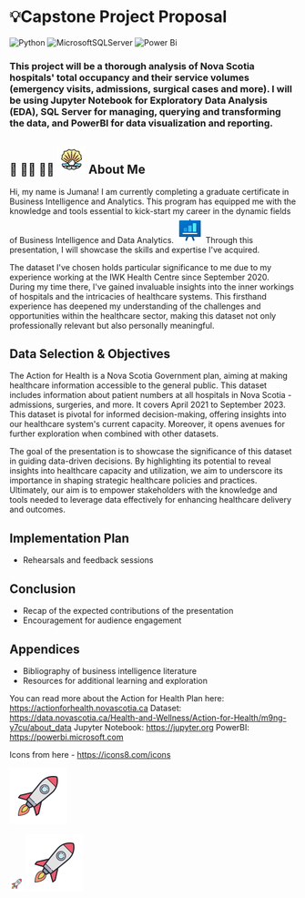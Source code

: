 # 💡Capstone Project Proposal

![Python](https://img.shields.io/badge/python-3670A0?style=for-the-badge&logo=python&logoColor=ffdd54)
![MicrosoftSQLServer](https://img.shields.io/badge/Microsoft%20SQL%20Server-CC2927?style=for-the-badge&logo=microsoft%20sql%20server&logoColor=white)
![Power Bi](https://img.shields.io/badge/power_bi-F2C811?style=for-the-badge&logo=powerbi&logoColor=black)

### This project will be a thorough analysis of Nova Scotia hospitals' total occupancy and their service volumes (emergency visits, admissions, surgical cases and more). I will be using Jupyter Notebook for Exploratory Data Analysis (EDA), SQL Server for managing, querying and transforming the data, and PowerBI for data visualization and reporting.

## 👩 👩‍💻 👩‍🦱 ![pearl](https://github.com/abjumana/AppliedDS/blob/main/Icons/icons8-pearl-50.png) About Me

Hi, my name is Jumana! I am currently completing a graduate certificate in Business Intelligence and Analytics. This program has equipped me with the knowledge and tools essential to kick-start my career in the dynamic fields of Business Intelligence and Data Analytics. ![analytics](https://github.com/abjumana/AppliedDS/blob/main/Icons/icons8-analytics-48.png) Through this presentation, I will showcase the skills and expertise I've acquired.

The dataset I've chosen holds particular significance to me due to my experience working at the IWK Health Centre since September 2020. During my time there, I've gained invaluable insights into the inner workings of hospitals and the intricacies of healthcare systems. This firsthand experience has deepened my understanding of the challenges and opportunities within the healthcare sector, making this dataset not only professionally relevant but also personally meaningful.

## Data Selection & Objectives

The Action for Health is a Nova Scotia Government plan, aiming at making healthcare information accessible to the general public. This dataset includes information about patient numbers at all hospitals in Nova Scotia - admissions, surgeries, and more. It covers April 2021 to September 2023. This dataset is pivotal for informed decision-making, offering insights into our healthcare system's current capacity. Moreover, it opens avenues for further exploration when combined with other datasets.

The goal of the presentation is to showcase the significance of this dataset in guiding data-driven decisions. By highlighting its potential to reveal insights into healthcare capacity and utilization, we aim to underscore its importance in shaping strategic healthcare policies and practices. Ultimately, our aim is to empower stakeholders with the knowledge and tools needed to leverage data effectively for enhancing healthcare delivery and outcomes.

## Implementation Plan
- Rehearsals and feedback sessions

## Conclusion
- Recap of the expected contributions of the presentation
- Encouragement for audience engagement

## Appendices
- Bibliography of business intelligence literature
- Resources for additional learning and exploration

You can read more about the Action for Health Plan here: https://actionforhealth.novascotia.ca
Dataset: https://data.novascotia.ca/Health-and-Wellness/Action-for-Health/m9ng-y7cu/about_data
Jupyter Notebook: https://jupyter.org
PowerBI: https://powerbi.microsoft.com

Icons from here - https://icons8.com/icons

![My Rocket](https://github.com/abjumana/AppliedDS/blob/main/icons8-rocket-100.png)

<img src="https://github.com/abjumana/AppliedDS/blob/main/icons8-rocket-100.png" alt="Sized Rocket" width="25px" height="25px">

<img src="https://github.com/abjumana/AppliedDS/blob/main/icons8-rocket-100.png" alt="alt_text" width="desired_width" height="desired_height">
